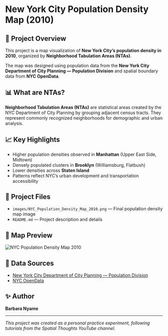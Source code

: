 # New York City Population Density Map (2010)

## 📌 Project Overview
This project is a map visualization of **New York City’s population density in 2010**, organized by **Neighborhood Tabulation Areas (NTAs)**.

The map was designed using population data from the **New York City Department of City Planning — Population Division** and spatial boundary data from **NYC OpenData**.

## 📊 What are NTAs?
**Neighborhood Tabulation Areas (NTAs)** are statistical areas created by the NYC Department of City Planning by grouping adjacent census tracts. They represent commonly recognized neighborhoods for demographic and urban analysis.

## 📈 Key Highlights
- Higher population densities observed in **Manhattan** (Upper East Side, Midtown)
- Densely populated clusters in **Brooklyn** (Williamsburg, Flatbush)
- Lower densities across **Staten Island**
- Patterns reflect NYC’s urban development and transportation accessibility

## 📂 Project Files
- `images/NYC_Population_Density_Map_2010.png` — Final population density map image
- `README.md` — Project description and details

## 📸 Map Preview
![NYC Population Density Map 2010](images/NYC_Population_Density_Map_2010.png)

## 📑 Data Sources
- [New York City Department of City Planning — Population Division](https://www.nyc.gov/site/planning/planning-level/nyc-population.page)
- [NYC OpenData](https://opendata.cityofnewyork.us/)

## ✨ Author
**Barbara Nyame**

---

*This project was created as a personal practice experiment, following tutorials from the Spatial Thoughts YouTube channel.*
